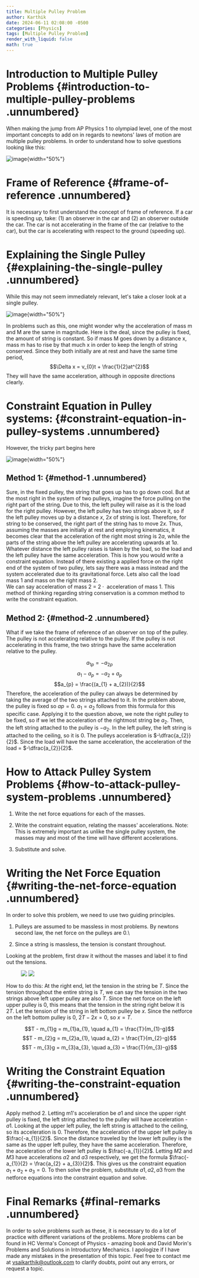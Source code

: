 ```yaml
---
title: Multiple Pulley Problem
author: Karthik
date: 2024-06-11 02:08:00 -0500
categories: [Physics]
tags: [Multiple Pulley Problem]
render_with_liquid: false
math: true
---
```


# Introduction to Multiple Pulley Problems {#introduction-to-multiple-pulley-problems .unnumbered}

When making the jump from AP Physics 1 to olympiad level, one of the
most important concepts to add on in regards to newtons' laws of motion
are multiple pulley problems. In order to understand how to solve
questions looking like this:

![image](https://i.ibb.co/rvDy5bJ/1.png){width="50%"}

# Frame of Reference {#frame-of-reference .unnumbered}

It is necessary to first understand the concept of frame of reference.
If a car is speeding up, take: (1) an observer in the car and (2) an
observer outside the car. The car is not accelerating in the frame of
the car (relative to the car), but the car is accelerating with respect
to the ground (speeding up).

# Explaining the Single Pulley {#explaining-the-single-pulley .unnumbered}

While this may not seem immediately relevant, let's take a closer look
at a single pulley.

![image](https://i.ibb.co/kXdpgqq/2.png){width="50%"}

In problems such as this, one might wonder why the acceleration of mass
m and M are the same in magnitude. Here is the deal, since the pulley is
fixed, the amount of string is constant. So if mass M goes down by a
distance x, mass m has to rise by that much x in order to keep the
length of string conserved. Since they both initially are at rest and
have the same time period, $$\Delta x = v_{0}t + \frac{1}{2}at^{2}$$
They will have the same acceleration, although in opposite directions
clearly.

# Constraint Equation in Pulley systems: {#constraint-equation-in-pulley-systems .unnumbered}

However, the tricky part begins here

![image](https://i.ibb.co/2KRdn1g/3.png){width="50%"}

## Method 1: {#method-1 .unnumbered}

Sure, in the fixed pulley, the string that goes up has to go down cool.
But at the most right in the system of two pulleys, imagine the force
pulling on the right part of the string. Due to this, the left pulley
will raise as it is the load for the right pulley. However, the left
pulley has two strings above it, so if the left pulley moves up by a
distance $x$, $2x$ of string is lost. Therefore, for string to be
conserved, the right part of the string has to move $2x$. Thus, assuming
the masses are initially at rest and employing kinematics, it becomes
clear that the acceleration of the right most string is $2a$, while the
parts of the string above the left pulley are accelerating upwards at
$1a$. Whatever distance the left pulley raises is taken by the load, so
the load and the left pulley have the same acceleration. This is how you
would write a constraint equation. Instead of there existing a applied
force on the right end of the system of two pulley, lets say there was a
mass instead and the system accelerated due to its gravitational force.
Lets also call the load mass 1 and mass on the right mass 2.\
We can say acceleration of mass 2 =
$2 \cdot \text{ acceleration of mass } 1$. This method of thinking
regarding string conservation is a common method to write the constraint
equation.

## Method 2: {#method-2 .unnumbered}

What if we take the frame of reference of an observer on top of the
pulley. The pulley is not accelerating relative to the pulley. If the
pulley is not accelerating in this frame, the two strings have the same
acceleration relative to the pulley.

$$a_{1p} = -a_{2p}$$ $$a_{1} - a_{p} = -a_{2} + a_{p}$$
$$a_{p} = \frac{(a_{1} + a_{2})}{2}$$ Therefore, the acceleration of the
pulley can always be determined by taking the average of the two strings
attached to it. In the problem above, the pulley is fixed so $ap = 0$.
$a_{1} = a_{2}$ follows from this formula for this specific case.
Applying it to the question above, we note the right pulley to be fixed,
so if we let the acceleration of the rightmost string be $a_2$. Then,
the left string attached to the pulley is $-a_2$. In the left pulley,
the left string is attached to the ceiling, so it is $0$. The pulleys
acceleration is $-\dfrac{a_{2}}{2}$. Since the load will have the same
acceleration, the acceleration of the load = $-\dfrac{a_{2}}{2}$.

# How to Attack Pulley System Problems {#how-to-attack-pulley-system-problems .unnumbered}

1.  Write the net force equations for each of the masses.

2.  Write the constraint equation, relating the masses' accelerations.
    Note: This is extremely important as unlike the single pulley
    system, the masses may and most of the time will have different
    accelerations.

3.  Substitute and solve.

# Writing the Net Force Equation {#writing-the-net-force-equation .unnumbered}

In order to solve this problem, we need to use two guiding principles.

1.  Pulleys are assumed to be massless in most problems. By newtons
    second law, the net force on the pulleys are 0.\

2.  Since a string is massless, the tension is constant throughout.

Looking at the problem, first draw it without the masses and label it to
find out the tensions.

<figure>
<img src="https://i.ibb.co/YdTjCcx/4.png" />
<img src="https://i.ibb.co/mSTb9m2/5.png" />
</figure>

How to do this: At the right end, let the tension in the string be $T$.
Since the tension throughout the entire string is $T$, we can say the
tension in the two strings above left upper pulley are also $T$. Since
the net force on the left upper pulley is 0, this means that the tension
in the string right below it is $2T$. Let the tension of the string in
left bottom pulley be $x$. Since the netforce on the left bottom pulley
is 0, $2T-2x = 0$, so $x = T$.

$$T - m_{1}g = m_{1}a_{1}, \quad a_{1} = \frac{T}{m_{1}-g}$$
$$T - m_{2}g = m_{2}a_{1}, \quad a_{2} = \frac{T}{m_{2}-g}$$
$$T - m_{3}g = m_{3}a_{3}, \quad a_{3} = \frac{T}{m_{3}-g}$$

# Writing the Constraint Equation {#writing-the-constraint-equation .unnumbered}

Apply method 2. Letting m1's acceleration be $a1$ and since the upper
right pulley is fixed, the left string attached to the pulley will have
acceleration -$a1$. Looking at the upper left pulley, the left string is
attached to the ceiling, so its acceleration is 0. Therefore, the
acceleration of the upper left pulley is $\frac{-a_{1}}{2}$. Since the
distance traveled by the lower left pulley is the same as the upper left
pulley, they have the same acceleration. Therefore, the acceleration of
the lower left pulley is $\frac{-a_{1}}{2}$. Letting $M2$ and $M3$ have
accelerations $a2$ and $a3$ respectively, we get the formula
$\frac{-a_{1}}{2} = \frac{a_{2} + a_{3}}{2}$. This gives us the
constraint equation $a_1 + a_2 + a_3 = 0$. To then solve the problem,
substitute $a1, a2, a3$ from the netforce equations into the constraint
equation and solve.

# Final Remarks {#final-remarks .unnumbered}

In order to solve problems such as these, it is necessary to do a lot of
practice with different variations of the problems. More problems can be
found in HC Verma's Concept of Physics - amazing book and David Morin's
Problems and Solutions in Introductory Mechanics. I apologize if I have
made any mistakes in the presentation of this topic. Feel free to
contact me at <vsaikarthik@outlook.com> to clarify doubts, point out any
errors, or request a topic.
